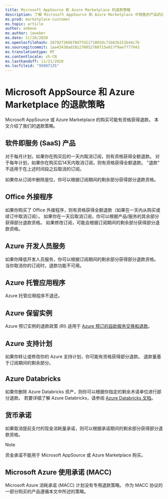 ```yaml
---
title: Microsoft AppSource 和 Azure Marketplace 的退款策略
description: 了解 Microsoft AppSource 和 Azure Marketplace 中销售的产品的退款政策
ms.prod: marketplace-customer
ms.topic: article
author: anbene
ms.author: jeweber
ms.date: 11/20/2020
ms.openlocfilehash: 28792f2666f8d7fd2171002dc71b62b151b44c7b
ms.sourcegitcommit: 1aa43438ad181278052788f15e017f9ae7777943
ms.translationtype: MT
ms.contentlocale: zh-CN
ms.lasthandoff: 11/21/2020
ms.locfileid: "95007135"
---
```

# <a name="refund-policies-for-microsoft-appsource-and-azure-marketplace"></a>Microsoft AppSource 和 Azure Marketplace 的退款策略

Microsoft AppSource 或 Azure Marketplace 的购买可能有资格获得退款。 本文介绍了我们的退款策略。

## <a name="software-as-a-service-saas-offers"></a>软件即服务 (SaaS) 产品

对于每月计划，如果你在购买后的一天内取消订阅，则有资格获得全额退款。 对于每年计划，如果你在购买后14天内取消订阅，则有资格获得全额退款。 "退款" 不适用于在上述时间段之后取消的订阅。

如果你从订阅中删除座位，你可以根据订阅期间的剩余部分获得部分退款资格。

## <a name="office-add-ins"></a>Office 外接程序

如果你购买了 Office 外接程序，则有资格获得全额退款（如果在一天内从购买或续订中取消订阅）。  如果你在一天后取消订阅，你可以根据产品/服务的其余部分获得部分退款资格。  如果修改订阅，可能会根据订阅期间的剩余部分获得部分退款资格。

## <a name="azure-developer-services"></a>Azure 开发人员服务

如果你降低开发人员服务，你可以根据订阅期间的剩余部分获得部分退款资格。 当你取消你的订阅时，退款功能不可用。

## <a name="azure-managed-applications"></a>Azure 托管应用程序

Azure 托管应用程序不退还。

## <a name="azure-reserved-instances"></a>Azure 保留实例

Azure 预订实例的退款政策 (RI) 适用于 [Azure 预订的自助服务交换和退款](/azure/cost-management-billing/reservations/exchange-and-refund-azure-reservations)。

## <a name="azure-support-plans"></a>Azure 支持计划

如果你转让或修改你的 Azure 支持计划，你可能有资格获得部分退款。 退款量基于订阅期间的剩余部分。

## <a name="azure-databricks"></a>Azure Databricks

如果你删除 Azure Databricks 资产，则你可以根据你指定的剩余术语单位进行部分退款。 若要详细了解 Azure Databricks，请参阅 [Azure Databricks 文档](/azure/databricks)。

## <a name="monetary-commitment"></a>货币承诺

如果取消提前支付的现金消耗量承诺，则可以根据承诺期间的剩余部分获得部分退款资格。

> [!NOTE]
> 资金承诺不能用于 Microsoft AppSource 或 Azure Marketplace 购买。

## <a name="microsoft-azure-consumption-commitment-macc"></a>Microsoft Azure 使用承诺 (MACC) 

Microsoft Azure 消耗承诺 (MACC) 计划没有专用退款策略。 作为 MACC 协议的一部分购买的产品遵循本文中所述的策略。
